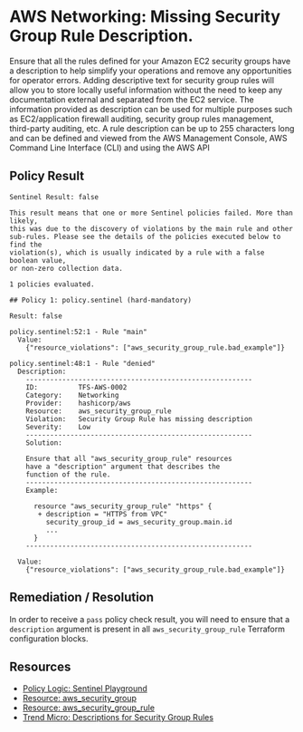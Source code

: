 # AWS Networking: Missing Security Group Rule Description.
Ensure that all the rules defined for your Amazon EC2 security groups have a description to help simplify your operations and remove any opportunities for operator errors. Adding descriptive text for security group rules will allow you to store locally useful information without the need to keep any documentation external and separated from the EC2 service. The information provided as description can be used for multiple purposes such as EC2/application firewall auditing, security group rules management, third-party auditing, etc. A rule description can be up to 255 characters long and can be defined and viewed from the AWS Management Console, AWS Command Line Interface (CLI) and using the AWS API

## Policy Result
```
Sentinel Result: false

This result means that one or more Sentinel policies failed. More than likely,
this was due to the discovery of violations by the main rule and other
sub-rules. Please see the details of the policies executed below to find the
violation(s), which is usually indicated by a rule with a false boolean value,
or non-zero collection data.

1 policies evaluated.

## Policy 1: policy.sentinel (hard-mandatory)

Result: false

policy.sentinel:52:1 - Rule "main"
  Value:
    {"resource_violations": ["aws_security_group_rule.bad_example"]}

policy.sentinel:48:1 - Rule "denied"
  Description:
    --------------------------------------------------------
    ID:          TFS-AWS-0002
    Category:    Networking
    Provider:    hashicorp/aws
    Resource:    aws_security_group_rule
    Violation:   Security Group Rule has missing description
    Severity:    Low
    --------------------------------------------------------
    Solution:

    Ensure that all "aws_security_group_rule" resources
    have a "description" argument that describes the
    function of the rule.
    --------------------------------------------------------
    Example:

      resource "aws_security_group_rule" "https" {
       + description = "HTTPS from VPC"
         security_group_id = aws_security_group.main.id
         ...
      }
    --------------------------------------------------------

  Value:
    {"resource_violations": ["aws_security_group_rule.bad_example"]}

```

## Remediation / Resolution
In order to receive a `pass` policy check result, you will need to ensure that a `description` argument is present in all `aws_security_group_rule` Terraform configuration blocks.

## Resources

- [Policy Logic: Sentinel Playground](https://play.sentinelproject.io/p/pURbx0XYoXZ)
- [Resource: aws_security_group](https://registry.terraform.io/providers/hashicorp/aws/latest/docs/resources/security_group)
- [Resource: aws_security_group_rule](https://registry.terraform.io/providers/hashicorp/aws/latest/docs/resources/security_group_rule)
- [Trend Micro: Descriptions for Security Group Rules](https://www.cloudconformity.com/knowledge-base/aws/EC2/security-group-rules-description.html)
